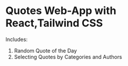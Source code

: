 # Quotes Web-App with React,Tailwind CSS

Includes:
1. Random Quote of the Day
2. Selecting Quotes by Categories and Authors  

